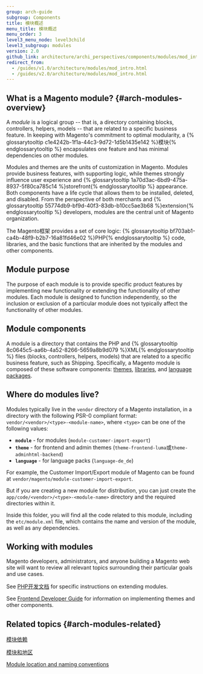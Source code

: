 ```yaml
---
group: arch-guide
subgroup: Components
title: 模块概述
menu_title: 模块概述
menu_order: 3
level3_menu_node: level3child
level3_subgroup: modules
version: 2.0
github_link: architecture/archi_perspectives/components/modules/mod_intro.md
redirect_from:
  - /guides/v1.0/architecture/modules/mod_intro.html
  - /guides/v2.0/architecture/modules/mod_intro.html
---
```


## What is a Magento module? {#arch-modules-overview}

A <i>module</i> is a logical group -- that is, a directory containing blocks, controllers, helpers, models -- that are related to a specific business feature. In keeping with Magento's commitment to optimal modularity, a {% glossarytooltip c1e4242b-1f1a-44c3-9d72-1d5b1435e142 %}模块{% endglossarytooltip %} encapsulates one feature and has minimal dependencies on other modules.

Modules and themes are the units of customization in Magento. Modules provide business features, with supporting logic,  while themes strongly influence user experience and {% glossarytooltip 1a70d3ac-6bd9-475a-8937-5f80ca785c14 %}storefront{% endglossarytooltip %} appearance. Both components have a life cycle that allows them to be installed, deleted, and disabled. From the perspective of both merchants and {% glossarytooltip 55774db9-bf9d-40f3-83db-b10cc5ae3b68 %}extension{% endglossarytooltip %} developers, modules are the central unit of Magento organization.

The Magento框架 provides a set of core logic: {% glossarytooltip bf703ab1-ca4b-48f9-b2b7-16a81fd46e02 %}PHP{% endglossarytooltip %} code, libraries, and the basic functions that are inherited by the modules and other components.

## Module purpose

The purpose of each module is to provide specific product features by implementing new functionality or extending the functionality of other modules. Each module is designed to function independently, so the inclusion or exclusion of a particular module does not typically affect the functionality of other modules.

## Module components

A module is a directory that contains the PHP and {% glossarytooltip 8c0645c5-aa6b-4a52-8266-5659a8b9d079 %}XML{% endglossarytooltip %} files (blocks, controllers, helpers, models) that are related to a specific business feature, such as Shipping. Specifically, a Magento module is composed of these software components: <a href="{{ page.baseurl }}/frontend-dev-guide/themes/theme-overview.html">themes</a>, <a href="{{ page.baseurl }}/architecture/archi_perspectives/third-party-libs.html">libraries</a>, and <a href="{{ page.baseurl }}/frontend-dev-guide/translations/xlate.html#m2devgde-xlate-languagepack">language packages</a>.

## Where do modules live?

Modules typically live in the `vendor` directory of a Magento installation, in a directory with the following PSR-0 compliant format: `vendor/<vendor>/<type>-<module-name>`, where `<type>` can be one of the following values:
 - **`module`** - for modules (`module-customer-import-export`)
 - **`theme`** - for frontend and admin themes (`theme-frontend-luma`或`theme-adminhtml-backend`)
 - **`language`** - for language packs (`language-de_de`)

For example, the Customer Import/Export module of Magento can be found at `vendor/magento/module-customer-import-export`.

But if you are creating a new module for distribution, you can just create the `app/code/<vendor>/<type>-<module-name>` directory and the required directories within it.

Inside this folder, you will find all the code related to this module, including the `etc/module.xml` file, which contains the name and version of the module, as well as any dependencies.

## Working with modules

Magento developers, administrators, and anyone building a Magento web site will want to review all relevant topics surrounding their particular goals and use cases.

See <a href="{{ page.baseurl }}/extension-dev-guide/bk-extension-dev-guide.html">PHP开发文档</a> for specific instructions on extending modules.

See
<a href="{{ page.baseurl }}/frontend-dev-guide/bk-frontend-dev-guide.html">Frontend Developer Guide</a> for information on implementing themes and other components.

## Related topics {#arch-modules-related}

<a href="{{ page.baseurl }}/architecture/archi_perspectives/components/modules/mod_depend.html">模块依赖</a>

<a href="{{ page.baseurl }}/architecture/archi_perspectives/components/modules/mod_and_areas.html">模块和地区</a>

<a href="{{ page.baseurl }}/architecture/archi_perspectives/components/modules/mod_conventions.html">Module location and naming conventions</a>
